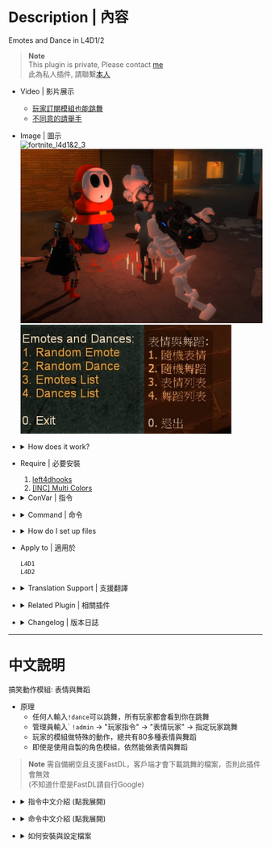 # Description | 內容
Emotes and Dance in L4D1/2

> __Note__ <br/>
This plugin is private, Please contact [me](https://github.com/fbef0102/Game-Private_Plugin#私人插件列表-private-plugins-list)<br/>
此為私人插件, 請聯繫[本人](https://github.com/fbef0102/Game-Private_Plugin#私人插件列表-private-plugins-list)

* Video | 影片展示
	* [玩家訂閱模組也能跳舞](https://youtu.be/a3rbE3WV90g)
	* [不同意的請舉手](https://youtu.be/a3rbE3WV90g)

* Image | 圖示
	<br/>![fortnite_l4d1&2_3](image/fortnite_l4d1&2_3.gif)
	<br/>![fortnite_l4d1&2_1](image/fortnite_l4d1&2_1.jpg)
	<br/>![fortnite_l4d1&2_2](image/fortnite_l4d1&2_2.jpg)

* <details><summary>How does it work?</summary>

	* Everyone types ```!dance``` -> Enjoy, everyone can see you dance
	* Admin types ```!admin``` -> Player commands -> "Emote player" -> make player dance
	* You must prepare fastdl, otherwise players can not dance (If you don't know what "FastDL" is, please google it)
</details>

* Require | 必要安裝
	1. [left4dhooks](https://forums.alliedmods.net/showthread.php?t=321696)
	2. [[INC] Multi Colors](https://github.com/fbef0102/L4D1_2-Plugins/releases/tag/Multi-Colors)

* <details><summary>ConVar | 指令</summary>

	* cfg/sourcemod/fortnite_l4d1&2.cfg
		```php
		// Enable/Disable sounds for emotes.
		sm_dances_sounds "1"

		// Cooldown for emotes in seconds. -1 or 0 = no cooldown.
		sm_dances_cooldown "3.0"

		// Sound volume for the emotes.
		sm_dances_soundvolume "1.0"

		// admin flag for emotes (empty for all players)
		sm_dances_admin_flag_menu ""

		// admin flag for dances (empty for all players)
		sm_dances_admin_flag_menu ""

		// Hide weapons when dancing
		sm_dances_hide_weapons "1"

		// Hide enemy players when dancing
		sm_dances_hide_enemies "0"

		// Teleport back to the exact position when he started to dance. (Some maps need this for teleport triggers)
		sm_dances_teleportonend "0"

		// Sets the playback speed of the animation. default (1.0)
		sm_dances_speed "0.80"

		// Player [1=Dance, 2=Emotes, 3=Random] when someone uses kit to heal him. (0=off)
		sm_dances_heal_dance "3"
		```
</details>

* <details><summary>Command | 命令</summary>
	
	* **Open Dance&Emote Menu**
		```php
		sm_dances
		sm_dance
		```

	* **Adm forces someone to dance, check source code to see Emote ID (Adm required: ADMFLAG_ROOT)**
		```php
		sm_setdances <#userid|name> [Emote ID]
		sm_setdance <#userid|name> [Emote ID]
		```
</details>

* <details><summary>How do I set up files</summary>

	1. Preparation
		* Download all files(addons, materials, models, and sound).
		* Put them in your game server
			* If L4D1, ```Left 4 Dead Dedicated Server\left4dead```
			* If L4D2, ```Left 4 Dead 2 Dedicated Server\left4dead2```
		* Prepare your content-server for FastDL, if you don't know what "FastDL" is, please google it

	2. Setup server to work with downloadable content
		* ConVars in your cfg/server.cfg should be:
			* If you are L4D1
			```php
			sm_cvar sv_allowdownload "1"
			sm_cvar sv_downloadurl "http://your-content-server.com/game/left4dead/"
			```
			* If you are L4D2
			```php
			sm_cvar sv_allowdownload "1"
			sm_cvar sv_downloadurl "http://your-content-server.com/game/left4dead2"	
			```

	3. Uploading files to server.
		* Upload "models" and "sound" folder to content-server
			* If you are L4D1, ```your-content-server.com/game/left4dead/models/``` and ```your-content-server.com/game/left4dead/sound/```
			* If you are L4D2, ```your-content-server.com/game/left4dead2/models/``` and ```your-content-server.com/game/left4dead2/sound/```
		* Upload "models" and "sound" folder to game server.
			* If you are L4D1, ```Left 4 Dead Dedicated Server\left4dead```
			* If you are L4D2, ```Left 4 Dead 2 Dedicated Server\left4dead2```
		* Upload "models" and "sound" folder to your client's game folder (for test).
			* If you are L4D1, ```left 4 dead\left4dead\models\``` and ```left 4 dead\left4dead\sound\```
			* If you are L4D2, ```Left 4 Dead 2\left4dead2\models\``` and ```Left 4 Dead 2\left4dead2\sound\```

	4. Start the server and test
		* Join survivor and type !dance.
</details>

* Apply to | 適用於
	```
	L4D1
	L4D2
	```

* <details><summary>Translation Support | 支援翻譯</summary>

	```
	English
	繁體中文
	简体中文
	Spanish
	Turkish
	```
</details>

* <details><summary>Related Plugin | 相關插件</summary>

	1. [l4d_MusicMapStart](https://github.com/fbef0102/L4D1_2-Plugins/tree/master/l4d_MusicMapStart):Download and play custom music in game
		* 回合開始播放音樂，使用!music點歌系統，可播放自製的音樂
	2. [map-decals](https://github.com/fbef0102/L4D1_2-Plugins/tree/master/map-decals): Allows admins to place any decals into the map that are defined in the the config and save them permanently for each map
		* 允許管理員將任何塗鴉放置在配置中定義的地圖中，並為每個地圖永久保存它們
</details>

* <details><summary>Changelog | 版本日誌</summary>

	* v1.3h (2024-4-1)
		* Update Translation
		* Update cmds
		* Add "Emote player" in admin menu under 'Player commands' category

	* v1.2h (2024-3-25)
		* Fixed camera stuck when player dies

	* v1.1h (2024-3-13)
		* Fixed infected flashight off after dance end
		* Add Gamedata
		* Support readyup

	* v1.0h (2024-3-1)
		* Require left4dhooks
		* Survivor can't dance if is incap, hanging from ledge or get pinned by infected
		* Infected can't dance if is dead, or pinning survivor
		* Update translation

	* v1.5.3 (2023-12-24)
		* Fixed crash in some custom maps

	* v1.5.2 (2023-11-10)
		* Fixed crash when other plugins trying to call "CreateFakeClient"

	* v1.5.1 (2023-10-20)
		* Ghost infected can not dance

	* v1.5.0 (2022-11-14)
		* Player dances when someone uses kit to heal him
		* fix translation error
		* fix file error
		* Compatibility support for SourceMod 1.11. Fixed various warnings.
		* Combine L4D1 and L4D2 required files
		* Add convar to disable dance dounce and stop downloading sound files

	* v1.4.3
		* [Original plugin by Kodua, Franc1sco franug, TheBO$$, Foxhound](https://forums.alliedmods.net/showpost.php?p=2712458&postcount=163)
</details>

- - - -
# 中文說明
搞笑動作模組: 表情與舞蹈

* 原理
	* 任何人輸入```!dance```可以跳舞，所有玩家都會看到你在跳舞
	* 管理員輸入` ```!admin``` -> "玩家指令" -> "表情玩家" -> 指定玩家跳舞
	* 玩家的模組做特殊的動作，總共有80多種表情與舞蹈
	* 即使是使用自製的角色模組，依然能做表情與舞蹈

> __Note__ 需自備網空且支援FastDL，客戶端才會下載跳舞的檔案，否則此插件會無效 
> <br/>(不知道什麼是FastDL請自行Google)

* <details><summary>指令中文介紹 (點我展開)</summary>

	* cfg/sourcemod/fortnite_l4d1&2.cfg
		```php
		// 0=關閉跳舞音樂, 1=啟動跳舞音樂
		sm_dances_sounds "1"

		// 再次跳舞的CD時間, -1或0 = 無CD.
		sm_dances_cooldown "3.0"

		// 跳舞音樂的音量 (1.0是最大了)
		sm_dances_soundvolume "1.0"

		// 擁有這些權限的玩家，才可以使用表情 (留白 = 任何人都能, -1: 無人)
		sm_dances_admin_flag_menu ""

		// 擁有這些權限的玩家，才可以使用跳舞 (留白 = 任何人都能, -1: 無人)
		sm_dances_admin_flag_menu ""

		// 為1時，跳舞時隱藏武器
		sm_dances_hide_weapons "1"

		//為1時，跳舞時隱藏敵人
		sm_dances_hide_enemies "0"

		// 為1時，跳舞完畢後回到原始的位置
		sm_dances_teleportonend "0"

		// 跳舞速度 (最大: 1.0)
		sm_dances_speed "0.80"

		// 玩家被治療時，開始跳舞 [1=跳舞, 2=做表情, 3=隨機] (0=關閉這項功能)
		sm_dances_heal_dance "3"
		```
</details>

* <details><summary>命令中文介紹 (點我展開)</summary>
	
	* **打開跳舞菜單**
		```php
		sm_dances
		sm_dance
		```

	* **管理員指定玩家強制跳舞 (權限: ADMFLAG_ROOT)**
		```php
		sm_setdances <#userid|name> [Emote ID]
		sm_setdance <#userid|name> [Emote ID]
		```
</details>

* <details><summary>如何安裝與設定檔案</summary>

	1. 準備清單
		* 下載所有文件（插件和模組檔案與音樂）。
		* 將它們放入遊戲伺服器資料夾中
			* 如果你是 L4D1，```Left 4 Dead Dedicated Server\left4dead```
			* 如果你是 L4D2，```Left 4 Dead 2 Dedicated Server\left4dead2```
		* 準備你的網空並可以支援FastDL, 不知道什麼是FastDL請自行Google
		
	2. 設置伺服器以處理可下載的內容
		* 寫入以下內容到cfg/server.cfg
			* 如果你是 L4D1
			```php
			sm_cvar sv_allowdownload "1"
			sm_cvar sv_downloadurl "http://your-content-server.com/game/left4dead/"
			```
			* 如果你是 L4D2
			```php
			sm_cvar sv_allowdownload "1"
			sm_cvar sv_downloadurl "http://your-content-server.com/game/left4dead2"	
			```
		
	3. 上傳文件到伺服器。
		* 將"models" 和 "sound"資料夾上傳到網空伺服器
			* 如果你是 L4D1，```your-content-server.com/game/left4dead/models/``` 和 ```your-content-server.com/game/left4dead/sound/```
			* 如果你是 L4D2，```your-content-server.com/game/left4dead2/models/``` 和 ```your-content-server.com/game/left4dead2/sound/```
		* 將"models" 和 "sound"資料夾複製到您的遊戲伺服器資料夾上。
			* 如果你是 L4D1，```Left 4 Dead Dedicated Server\left4dead\models\``` 和 ```Left 4 Dead Dedicated Server\left4dead\sound\```
			* 如果你是 L4D2，```Left 4 Dead 2 Dedicated Server\left4dead2\models\``` 和 ```Left 4 Dead 2 Dedicated Server\left4dead\sound\```
		* 將"models" 和 "sound"資料夾上傳到您的遊戲資料夾（用於測試）。
			* 如果你是 L4D1，```left 4 dead\left4dead\models\``` 和 ```left 4 dead\left4dead\sound\```
			* 如果你是 L4D2，```Left 4 Dead 2\left4dead2\models\``` 和 ```Left 4 Dead 2\left4dead2\sound\```
		
	4. 啟動伺服器並測試
		* 加入倖存者並輸入!dance，測試跳舞是否有動作
</details>
